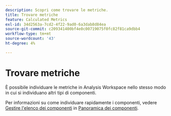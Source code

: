```yaml
---
description: Scopri come trovare le metriche.
title: Trovare metriche
feature: Calculated Metrics
exl-id: 34d2563a-7cd2-4f22-9ad0-6a3dab8d84ea
source-git-commit: c209341400bf4e0c00719075f0fc82f81ca9dbb4
workflow-type: tm+mt
source-wordcount: '43'
ht-degree: 4%

---
```


# Trovare metriche

È possibile individuare le metriche in Analysis Workspace nello stesso modo in cui si individuano altri tipi di componenti.

Per informazioni su come individuare rapidamente i componenti, vedere [Gestire l&#39;elenco dei componenti](/help/components/overview.md#manage-the-component-list) in [Panoramica dei componenti](/help/components/overview.md).
